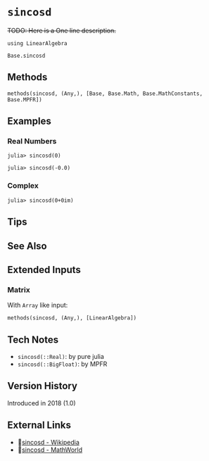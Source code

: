 # `sincosd`

~~TODO: Here is a One line description.~~

```@setup repl_only
using LinearAlgebra
```
```@docs
Base.sincosd
```


## Methods

```@repl
methods(sincosd, (Any,), [Base, Base.Math, Base.MathConstants, Base.MPFR])
```


## Examples

### Real Numbers
```jldoctest
julia> sincosd(0)

julia> sincosd(-0.0)
```

### Complex
```jldoctest
julia> sincosd(0+0im)
```

## Tips


## See Also



## Extended Inputs

### Matrix
With `Array` like input:
```@repl repl_only
methods(sincosd, (Any,), [LinearAlgebra])
```


## Tech Notes

- `sincosd(::Real)`: by pure julia
- `sincosd(::BigFloat)`: by MPFR


## Version History

Introduced in 2018 (1.0)


## External Links
- 🔗[sincosd - Wikipedia](https://en.wikipedia.org/wiki/ )
- 🔗[sincosd - MathWorld](https://mathworld.wolfram.com/ )
